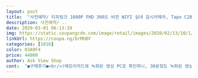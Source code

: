 ```yaml
---
layout: post 
title:  "사전예약/ 티피링크 1080P FHD 360도 비전 WIFI 실내 감시카메라, Tapo C200" 
description: 사전예약/ ..
date: 2020-03-01 06:13:19 
img: https://static.coupangcdn.com/image/retail/images/2020/02/13/10/1/f6f1a86a-94bb-4ab0-96ff-ba045c912155.jpg 
linkUrl: https://coupa.ng/brMhBV 
categories: [1016] 
color: 03A9F4 
price: 44800 
author: Ask View Shop 
cont:  "●구매후기●<br/>(메모리카드에 녹화된 영상 PC로 확인하니, 30분정도 녹화된 영상의 용량이 256mb 정도 하네요.<br/>)<br/>(작은 설명서 속 다른 언어들 사이에서 한국어를 찾았어요)<br/>(참고로 메모리카드 꼽는곳은 카메라를 천장으로 가게끔 올리면 슬롯보입니다.<br/>)<br/><br/> -3년이나 보증을 해준다고 어필하는것 보면 꽤나 자신감 있어 보여 과감히 요 제품 선택했습니다.<br/><br/><br/> -[카메라→핸드폰] : 꽤나 잡음도 많이 들어가고, 일부로 크게, 또박또박 말하지 않으면 폰에서는 또렷하게 들리지 않습니다.<br/><br/><br/> -[핸드폰→카메라] : 그나마 핸드폰에서 말하는것을 카메라 스피커로는 명확히 들립니다.<br/> 물론 깨끗한 원음 느낌은 아니지만 의사전달은 될정도 입니다.<br/><br/><br/> -가격이 저렴하다 보니 혹시 화질이 깨끗하지 않을까봐 걱정하시는 분들,<br/><br/> -가저용 CCTV를 구입하기 위해 몇몇 제품을 검색하면서 뒤적이다 보니 느낀점은<br/><br/> -경보기능<br/><br/> -그럼에도 별을 2개 뺀 이유는, 한글설명서가 없어서 입니다.<br/><br/><br/> -그럼에도 불구하고 비교적 구매율이 적은 요제품을 구매한 이유는 "3년 보증"<br/><br/> -녹화기능 :<br/><br/> -다행이 어플만 다운받으면, 어플은 한글화 되어 있고, 직관적이라 시키는데로 따라하면 5분이내로 설치가능합니다.<br/><br/><br/> -다행이 제품은 안전하게 잘 작동됩니다.<br/><br/><br/> -덕분에 제품박스 모서리가 살짝 찍혀 있네요.<br/><br/><br/> -마이크, 스피커 성능은 꽤나 실망스럽습니다.<br/><br/><br/> -몇천원정도의 차이랄까요.<br/><br/><br/> -모두들 득템, 즐거운 쇼핑 하십쇼 !!<br/><br/> -모션감지<br/><br/> -비교적 스마트폰과 가까운 젊은분들은 쉽게 하겠지만, 혹여라도 기계치면 조금 당황하실수 있으실꺼 같네요.<br/><br/><br/> -비슷한 스펙의 유사제품들과 비교했을때 평균적인 가격같습니다.<br/><br/><br/> -빠른 배송속도 덕분에 타쇼핑물보다 쿠팡맨 자주 이용해요.<br/><br/><br/> -뽁뽁이 라던지, 에어캡 같은 완충작업은 되어 있지 않았습니다.<br/><br/><br/> -상하반전<br/><br/> -설치 난이도는 사실 쉬운편이긴 합니다.<br/><br/><br/> -야간모드<br/><br/> -어플을 다운받을시, 제품박스의 QR코드 찍어서 다운받으셔도 되고, play스토어에서 "TP<br/> -Link Tapo" 다운받으시면 됩니다.<br/><br/><br/> -어플을 통한 조작난이도는 쉽습니다.<br/><br/><br/> -어플이 직관적이여서 처음 사용하더라도 쉽게 사용가능합니다.<br/><br/><br/> -위치표시<br/><br/> -자동재시작<br/><br/> -적어도 화질때문에 스트레스 받을일은 없을 듯 합니다.<br/><br/><br/> -제품 받고 몇시간정도 사용해본 후기입니다.<br/><br/><br/> -조금더 사용해보고 혹여라도 불편한점 있다면 추가로 글 남기겠습니다.<br/><br/><br/> -주문한 다음날 도착 !!<br/><br/> -참고로 마이크로SD카드 구매하실때, MLC타입을 구매하시길 권장합니다.<br/><br/><br/> -최근제품은 가격, 스펙, 편의기능 은 크게 차이가 나는것 같지는 않더라고요.<br/><br/><br/> -타 제품들은 보증기간이 별도로 언급이 되어있질 않거나, 1년정도만 보증해주더군요.<br/><br/><br/> -타사제품을 써보진 않아서 타사제품의 성능이 어느정도일지는 모르겠지만,<br/><br/> -혹시 다른 기기로도 영상을 확인하고싶으시다면,<br/>0도 기준에서 360도 방향으로 한번 돌았다가<br/>1.<br/>배송속도 : .<br/> ★★★.<br/> ★.<br/> ★<br/>10.<br/>기타후기 :<br/>1080p Full HD 고화질, 나이트비전, 양방향 음성,<br/>1단계<br/> - 스마트폰에서 Tapo앱 다운로드 (QR코드있음)<br/>2.<br/>포장상태 : .<br/> ★★★☆☆<br/>2단계<br/> - 카메라 전원연결, LED가 빨강초록으로 깜빡이길 기다림<br/>3.<br/>가격 : .<br/> ★★★.<br/> ★☆<br/>360도 회전이라고 해서 카메라가 빙글빙글 도는건 아니고<br/>3단계<br/> - 앱에서 +버튼을 눌러 시키는대로 설치한다<br/>4.<br/>제품 선택의 이유 :<br/>5.<br/>설치 난이도 : .<br/> ★★★☆☆<br/>5분이내로 설치가 끝납니다<br/>6.<br/>화질 : .<br/> ★★★.<br/> ★.<br/> ★<br/>7.<br/>마이크, 스피커 성능 : .<br/> ★☆☆☆☆<br/>8.<br/>조작 난이도 : .<br/> ★★★.<br/> ★.<br/> ★<br/>9.<br/>부가기능 :<br/>: 꽤 반응도 잘하고, 어플 알람으로 알림이 옵니다.<br/><br/>: 모션이 감지됨으로써 경보가 울리게끔 설정 가능하네요.<br/>(집을 장시간 비울때 유용할듯)<br/>: 자신이 원하는 기본 위치(보여주는 방향,각도)를 지정하여,<br/>: 조명이 다 꺼진 어두운 상태에서도 선명하게 잘 나옵니다.<br/><br/>: 최근에 구매한 스마트폰에도 있는 기능인데,<br/>: 혹시 천장에 붙여 장착하실분들은, 설정들어가셔서 "비디오 로테이션" 누르면 됩니다.<br/><br/>CCTV화면을 마음대로 녹화하거나 스샷할 수 있어요<br/>ⓐ녹화방법은 크게 2가지가 있는데, 마이크로SD카드를 카메라에 꽂으시거나,<br/>ⓑ여기서 또다른 핵심 포인트 !! 요일별 녹화방법을 달리 할수도 있네요.<br/><br/>●구매이유<br/>●기능 및 특징<br/>●설치방법<br/>●제 기준 단점<br/>●제 기준 장점<br/>계정을 만들고<br/>고민하지 마시고 구매하세요 너무 좋아요<br/>공유하기, APP제어, 원격제어, 거꾸로설치, 구글음성지원,<br/>그 밖에 다른 기능들은 조금 더 사용해보며<br/>그땐 화질도 안 좋고 카메라 방향전환도 되지 않던건데<br/>그리고 벽이나 천장에 걸수있는 카메라용 브라켓<br/>넣지않으면 실시간 감시밖에 되지않습니다<br/>다시 반대로 돌아와야합니다<br/>단돈 4~5만원이면 월 사용료도 없는 CCTV를 살 수 있는데 말이에요 (넘나 어리석었던 것)<br/>달아놓은걸 본적있습니다<br/>두어달 더 사용해보고 추가 후기를 남겨보도록 할게요<br/>디자인이 귀엽고 깔끔해요<br/>따로 구매해서 넣으셔야 해요<br/>마이크로칩 넣는 공간이 있습니다<br/>마이크로칩을 넣으면 사진과 영상을 저장하고<br/>많은 기능들이 생겼습니다<br/>메모리 수명이 빨리 짧아지고, 금방 교체해야될겁니다.<br/><br/>메모리카드가 없더라도 어플에서 화면 밑에 비디오모양 누르시면 수동녹화 됩니다.<br/><br/>메모리카드는 별매로 구매하셔야 될꺼 같고, 128gb까지 지원한다고 하니 참고하세요.<br/><br/>물론 알람기능을켜서 내 핸드폰에서도 확인이 됩니다.<br/><br/>반려동물이나 아이를 키우는 집에선<br/>방범용으로는 더더욱 저에게 훔쳐갈만한게 아무 것도 없습니다.<br/>.<br/><br/>벽에 고정하는 마운트도 있어서 거꾸로 매달 수도 있지만<br/>사생활보호, 쉬운설정, 브랜드품질보증, 3년보증<br/>사실 둘다 좋네요~~^^<br/>사용설명서는 설치과정에 대해선<br/>사용시간이 짧아 아직 제대로 된 분석이 아닐수도 있습니다만, 아직까진 전반적인 성능에 만족합니다.<br/><br/>상,하,좌,우 카메라로 주위를 살피가다도 "표시된위치"를 원클릭하여 그곳을 비춰주는 기능.<br/><br/>상자안을 열어보니 간단한 구성입니다<br/>생각보다 화질이 굿~!<br/>설치순서는 대략<br/>설치장소에 사람이나 동물이 있을경우는 알람을 끄시고,(아니면 움직임 감지될때마다 울려요.<br/>)<br/>설치장소에 완전히 비우게 될경우에는 도난방지용으로 알람 켜놓으시면 요긴하겠네요.<br/><br/>설치하는 건 쉽고 금방 끝나요<br/>수고가 많습니다 쿠팡님<br/>수년전 친누나가 조카를 낳고<br/>수동으로도 전환가능하고, 어플에는 "수면모드"로 표기 되어 있네요.<br/><br/>순서대로 설치 진행되도록 깔끔하게 만들어놨습니다<br/>시야각이 훨씬 넓을것 같습니다<br/>실시간 모니터링, 다중사용자, 비디오재생, 알람푸쉬, 모션감지,<br/>씁쓸하게도 저는 솔로에 강아지 고양이도 없고.<br/>.<br/><br/>아무것도 적혀있지않고<br/>아무래도 장시간 켜져 있으면 수명이 짧아질수 있으니 넣은 기능같습니다.<br/><br/>아이 자는 방에 하나 더 설치하려고<br/>아이 침실방에 이런 비슷한 카메라를<br/>아이나 애완동물 때문에 홈카메라 고민하고 계신 분들<br/>아이들끼리 두고 잠시 외출할 때 필요해서 구입했어요<br/>아이를 돌봄쌤이나 남편(?)에게 맡길 때,<br/>알아가야 할 것 같아요<br/>야간모드가 흑백이에요<br/>양방향 음성지원이 돼요<br/>어댑터를 꽂아야하니 콘센트 가까운 곳에 설치(선 약1.<br/>5m)<br/>어플을 깔고<br/>연결이 되지 않았던거 였습니다<br/>영상을 저장하는 sd카드는 불포함이라<br/>예를 들어 월~금 은 모션이 감지되어야만 녹화가 되게끔 하고, 토~일은 24시간 풀녹화가 되게끔<br/>예전에 이런게 있는 줄도 모르고<br/>오늘 처음 받아보고 설치를 했으니<br/>와이파이 비밀번호를 한글자 틀려서<br/>와이파이 비밀번호만 정확히 입력하면<br/>와이파이를 연결하면 끝납니다<br/>요기능은 나름 요긴하겠네요.<br/><br/>요런 디테일한 기능 은근 좋습니다.<br/><br/>요즘 나오는걸 보니 저렴한 가격대에<br/>이 기능은 진짜 없으면 안될꺼 같은 기능입니다.<br/> 엄청 편해요.<br/><br/>이 카메라로 감시할만한게 뭐가 있을지는<br/>이렇게 세가지와 사용설명서 입니다<br/>이미 거실에 샤오* 홈카메라를 사용하고 있었고<br/>자동으로 설정해놓으면 3시간마다 약 1분가량 카메라가 꺼졌다 켜지네요.<br/><br/>저는 그냥 선반에 올렸어요<br/>정말 요긴하게 사용될거같은데.<br/>.<br/><br/>제 점수는요 9점 드립니다<br/>제일 처음 가입한 메일로 다른 기기도접속하시면 됩니다.<br/><br/>조명꺼지고 야간모드타입으로 바뀌는 시간 약2초정도로 빨리 전환됩니다.<br/><br/>차량용 블랙박스나 CCTV 같은 읽고/쓰기를 반복하는 기기에 일반 TLC타입을 장착하면,<br/>처음 10분정도 연결이 안되서 왜 이러나 했는데<br/>천천히 시간을 가지고 감시하면서 찾아봐야겠습니다<br/>최대저장공간 128G, 예약녹화, 360°수평회전, 114°수직회전,<br/>카메라 설정 들어가시면 카메라재시작을 수동 또는 자동으로 선택하실수 있는데,<br/>카메라 화각을 최대한 많이 이용하시려면 천장이 붙이는것이 제일 좋은 방법같아 보입니다.<br/><br/>카메라를 연결하고<br/>카메라를 위로 올리면 리셋버튼과<br/>카메라와 전원선<br/>큐알코드만 찍어 해당 어플을 다운받으면<br/>통신사 CCTV 가입했다가 월 사용료 6~7만<br/>티피링크 홈카메라를 선택했어요<br/>평평한곳에 카메라를 놓는것보다 천장이 붙여놓는게<br/>한동안 사용해보고 다시 사용후기나 디테일한 부분 수정하겠습니다<br/>해지할 때 위약금만 백만원 가까이 물었다죠ㅜㅜ<br/>혹시라도 명확한 의사소통을 원한다면 살짝 고민을 해보셔도 될듯합니다.<br/><br/>홈카메라 구입전에 타사제품과 비교해보고 싶으신 분도 계실 것 같아서 비교사진도 올렸어요<br/>홈카메라는 화질이 안좋을 거란 선입견이 있었는데<br/>화질이 좋아요 야간모드도 아주아주 잘보여요<br/>" 
---
```

